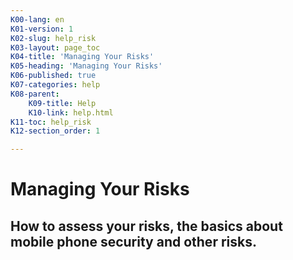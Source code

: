 ```yaml
---
K00-lang: en
K01-version: 1
K02-slug: help_risk
K03-layout: page_toc
K04-title: 'Managing Your Risks'
K05-heading: 'Managing Your Risks'
K06-published: true
K07-categories: help
K08-parent:
    K09-title: Help
    K10-link: help.html
K11-toc: help_risk
K12-section_order: 1

---
```


# Managing Your **Risks**

## How to assess your risks, the basics about mobile phone security and other risks.